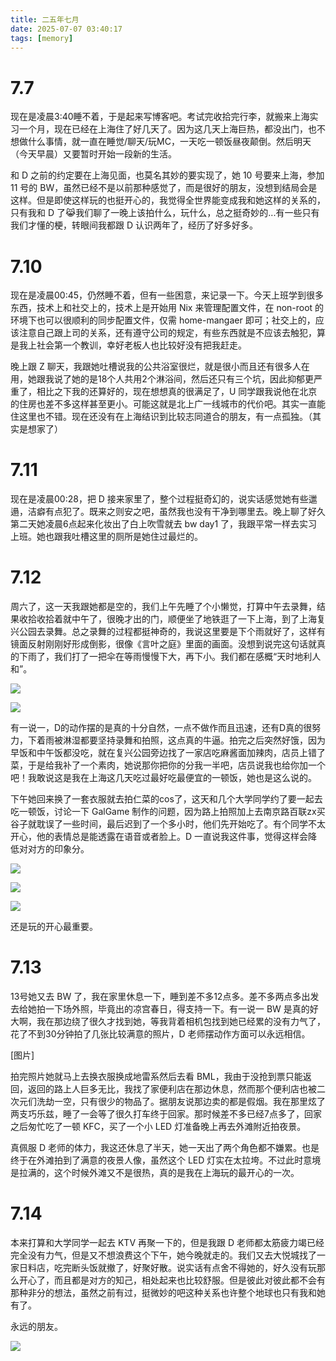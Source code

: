 ```yaml
---
title: 二五年七月
date: 2025-07-07 03:40:17
tags: [memory]
---
```


# 7.7

现在是凌晨3:40睡不着，于是起来写博客吧。考试完收拾完行李，就搬来上海实习一个月，现在已经在上海住了好几天了。因为这几天上海巨热，都没出门，也不想做什么事情，就一直在睡觉/聊天/玩MC，一天吃一顿饭昼夜颠倒。然后明天（今天早晨）又要暂时开始一段新的生活。

和 D 之前的约定要在上海见面，也莫名其妙的要实现了，她 10 号要来上海，参加 11 号的 BW，虽然已经不是以前那种感觉了，而是很好的朋友，没想到结局会是这样。但是即使这样玩的也挺开心的，我觉得全世界能变成我和她这样的关系的，只有我和 D 了😹我们聊了一晚上该拍什么，玩什么，总之挺奇妙的...有一些只有我们才懂的梗，转眼间我都跟 D 认识两年了，经历了好多好多。

# 7.10

现在是凌晨00:45，仍然睡不着，但有一些困意，来记录一下。今天上班学到很多东西，技术上和社交上的，技术上是开始用 Nix 来管理配置文件，在 non-root 的环境下也可以很顺利的同步配置文件，仅需 home-mangaer 即可；社交上的，应该注意自己跟上司的关系，还有遵守公司的规定，有些东西就是不应该去触犯，算是我上社会第一个教训，幸好老板人也比较好没有把我赶走。

晚上跟 Z 聊天，我跟她吐槽说我的公共浴室很烂，就是很小而且还有很多人在用，她跟我说了她的是18个人共用2个淋浴间，然后还只有三个坑，因此抑郁更严重了，相比之下我的还算好的，现在想想真的很满足了，U 同学跟我说他在北京的住房也差不多这样甚至更小。可能这就是北上广一线城市的代价吧。其实一直能住这里也不错。现在还没有在上海结识到比较志同道合的朋友，有一点孤独。（其实是想家了）

# 7.11

现在是凌晨00:28，把 D 接来家里了，整个过程挺奇幻的，说实话感觉她有些邋遢，洁癖有点犯了。既来之则安之吧，虽然我也没有干净到哪里去。晚上聊了好久第二天她凌晨6点起来化妆出了白上吹雪就去 bw day1 了，我跟平常一样去实习上班。她也跟我吐槽这里的厕所是她住过最烂的。

# 7.12

周六了，这一天我跟她都是空的，我们上午先睡了个小懒觉，打算中午去录舞，结果收拾收拾着就中午了，很晚才出的门，顺便坐了地铁逛了一下上海，到了上海复兴公园去录舞。总之录舞的过程都挺神奇的，我说这里要是下个雨就好了，这样有镜面反射刚刚好形成倒影，很像《言叶之庭》里面的画面。没想到说完这句话就真的下雨了，我们打了一把伞在等雨慢慢下大，再下小。我们都在感概“天时地利人和”。

![](https://s2.loli.net/2025/07/16/2RTSC9UhOLYHrGb.jpg)

![](https://s2.loli.net/2025/07/16/R7rUgaPmM5e6cTv.jpg)

有一说一，D的动作摆的是真的十分自然，一点不做作而且迅速，还有D真的很努力，下着雨被淋湿都要坚持录舞和拍照，这点真的牛逼。拍完之后突然好饿，因为早饭和中午饭都没吃，就在复兴公园旁边找了一家店吃麻酱面加辣肉，店员上错了菜，于是给我补了一个素肉，她说那你把你的分我一半吧，店员说我也给你加一个吧！我敢说这是我在上海这几天吃过最好吃最便宜的一顿饭，她也是这么说的。

下午她回来换了一套衣服就去拍仁菜的cos了，这天和几个大学同学约了要一起去吃一顿饭，讨论一下 GalGame 制作的问题，因为路上拍照加上去南京路百联zx买谷子就耽误了一些时间，最后迟到了一个多小时，他们先开始吃了。有个同学不太开心，他的表情总是能透露在语音或者脸上。D 一直说我这件事，觉得这样会降低对对方的印象分。

![](https://s2.loli.net/2025/07/17/opzYB7N6fdubl8I.jpg)

![](https://s2.loli.net/2025/07/17/LExM3YvTdzRpFNg.jpg)

![](https://s2.loli.net/2025/07/17/CaQYVoMeEK5UjWm.jpg)

还是玩的开心最重要。

# 7.13

13号她又去 BW 了，我在家里休息一下，睡到差不多12点多。差不多两点多出发去给她拍一下场外照，毕竟出的凉宫春日，得支持一下。有一说一 BW 是真的好大啊，我在那边绕了很久才找到她，等我背着相机包找到她已经累的没有力气了，花了不到30分钟拍了几张比较满意的照片，D 老师摆动作方面可以永远相信。

[图片]

拍完照片她就马上去换衣服换成地雷系然后去看 BML，我由于没抢到票只能返回，返回的路上人巨多无比，我找了家便利店在那边休息，然而那个便利店也被二次元们洗劫一空，只有很少的物品了。据朋友说那边卖的都是假烟。我在那里炫了两支巧乐兹，睡了一会等了很久打车终于回家。那时候差不多已经7点多了，回家之后匆忙吃了一顿 KFC，买了一个小 LED 灯准备晚上再去外滩附近拍夜景。

真佩服 D 老师的体力，我这还休息了半天，她一天出了两个角色都不嫌累。也是终于在外滩拍到了满意的夜景人像，虽然这个 LED 灯实在太拉垮。不过此时意境是拉满的，这个时候外滩又不是很热，真的是我在上海玩的最开心的一次。

# 7.14

本来打算和大学同学一起去 KTV 再聚一下的，但是我跟 D 老师都太筋疲力竭已经完全没有力气，但是又不想浪费这个下午，她今晚就走的。我们又去大悦城找了一家日料店，吃完断头饭就撤了，好聚好散。说实话有点舍不得她的，好久没有玩那么开心了，而且都是对方的知己，相处起来也比较舒服。但是彼此对彼此都不会有那种非分的想法，虽然之前有过，挺微妙的吧这种关系也许整个地球也只有我和她有了。

永远的朋友。

![](https://s2.loli.net/2025/07/21/opj3BMKcVquwWea.jpg)


